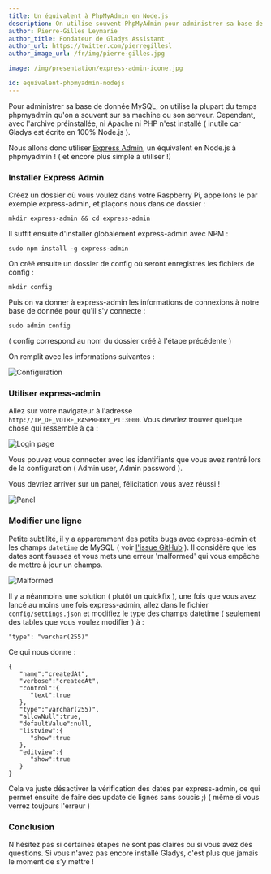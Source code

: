 ```yaml
---
title: Un équivalent à PhpMyAdmin en Node.js
description: On utilise souvent PhpMyAdmin pour administrer sa base de donnée MySQL, voici Express-admin, son équivalent Node.js !
author: Pierre-Gilles Leymarie
author_title: Fondateur de Gladys Assistant
author_url: https://twitter.com/pierregillesl
author_image_url: /fr/img/pierre-gilles.jpg

image: /img/presentation/express-admin-icone.jpg

id: equivalent-phpmyadmin-nodejs
---
```


Pour administrer sa base de donnée MySQL, on utilise la plupart du temps phpmyadmin qu'on a souvent sur sa machine ou son serveur. Cependant, avec l'archive préinstallée, ni Apache ni PHP n'est installé ( inutile car Gladys est écrite en 100% Node.js ).

Nous allons donc utiliser [Express Admin](http://simov.github.io/express-admin/), un équivalent en Node.js à phpmyadmin ! ( et encore plus simple à utiliser !)

<!--truncate-->

### Installer Express Admin

Créez un dossier où vous voulez dans votre Raspberry Pi, appellons le par exemple express-admin, et plaçons nous dans ce dossier :

```
mkdir express-admin && cd express-admin
```

Il suffit ensuite d'installer globalement express-admin avec NPM :

```
sudo npm install -g express-admin
```

On créé ensuite un dossier de config où seront enregistrés les fichiers de config :

```
mkdir config
```

Puis on va donner à express-admin les informations de connexions à notre base de donnée pour qu'il s'y connecte :

```
sudo admin config
```

( config correspond au nom du dossier créé à l'étape précédente )

On remplit avec les informations suivantes :

<img alt="Configuration" src="/fr/img/articles/equivalent-phphmyadmin-nodejs/configuration.png" />
 
### Utiliser express-admin

Allez sur votre navigateur à l'adresse `http://IP_DE_VOTRE_RASPBERRY_PI:3000`. Vous devriez trouver quelque chose qui ressemble à ça :

<img alt="Login page" src="/fr/img/articles/equivalent-phphmyadmin-nodejs/login.png" />

Vous pouvez vous connecter avec les identifiants que vous avez rentré lors de la configuration ( Admin user, Admin password ).

Vous devriez arriver sur un panel, félicitation vous avez réussi !

<img alt="Panel" src="/fr/img/articles/equivalent-phphmyadmin-nodejs/panel.png" />

### Modifier une ligne

Petite subtilité, il y a apparemment des petits bugs avec express-admin et les champs `datetime` de MySQL ( voir [l'issue GitHub](https://github.com/simov/express-admin/issues/50) ). Il considère que les dates sont fausses et vous mets une erreur 'malformed' qui vous empêche de mettre à jour un champs.

<img alt="Malformed" src="/fr/img/articles/equivalent-phphmyadmin-nodejs/malformed.png" />

Il y a néanmoins une solution ( plutôt un quickfix ), une fois que vous avez lancé au moins une fois express-admin, allez dans le fichier `config/settings.json` et modifiez le type des champs datetime ( seulement des tables que vous voulez modifier ) à :

```
"type": "varchar(255)"
```

Ce qui nous donne :

```
{
   "name":"createdAt",
   "verbose":"createdAt",
   "control":{
      "text":true
   },
   "type":"varchar(255)",
   "allowNull":true,
   "defaultValue":null,
   "listview":{
      "show":true
   },
   "editview":{
      "show":true
   }
}
```

Cela va juste désactiver la vérification des dates par express-admin, ce qui permet ensuite de faire des update de lignes sans soucis ;) ( même si vous verrez toujours l'erreur )

### Conclusion

N'hésitez pas si certaines étapes ne sont pas claires ou si vous avez des questions. Si vous n'avez pas encore installé Gladys, c'est plus que jamais le moment de s'y mettre !
